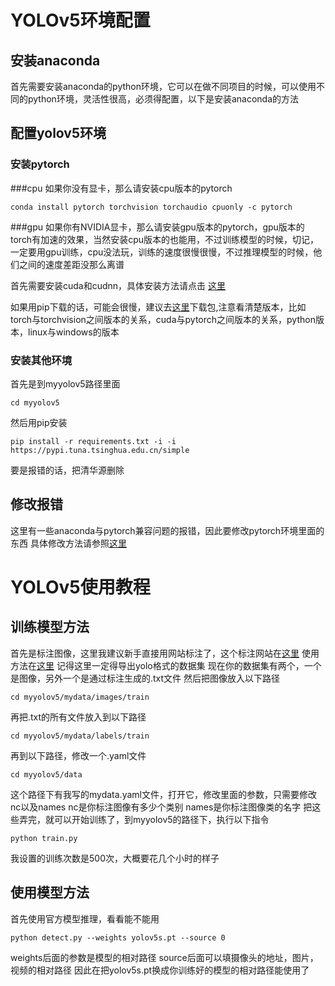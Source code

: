 # YOLOv5环境配置
## 安装anaconda
首先需要安装anaconda的python环境，它可以在做不同项目的时候，可以使用不同的python环境，灵活性很高，必须得配置，以下是安装anaconda的方法

## 配置yolov5环境
### 安装pytorch
###cpu
如果你没有显卡，那么请安装cpu版本的pytorch
```
conda install pytorch torchvision torchaudio cpuonly -c pytorch
```
###gpu
如果你有NVIDIA显卡，那么请安装gpu版本的pytorch，gpu版本的torch有加速的效果，当然安装cpu版本的也能用，不过训练模型的时候，切记，一定要用gpu训练，cpu没法玩，训练的速度很慢很慢，不过推理模型的时候，他们之间的速度差距没那么离谱

首先需要安装cuda和cudnn，具体安装方法请点击 [这里](https://blog.csdn.net/qq_41664447/article/details/126914446)

如果用pip下载的话，可能会很慢，建议去[这里](https://download.pytorch.org/whl/torch_stable.html)下载包,注意看清楚版本，比如torch与torchvision之间版本的关系，cuda与pytorch之间版本的关系，python版本，linux与windows的版本

### 安装其他环境
首先是到myyolov5路径里面
```
cd myyolov5
```
然后用pip安装
```
pip install -r requirements.txt -i -i https://pypi.tuna.tsinghua.edu.cn/simple
```
要是报错的话，把清华源删除
## 修改报错
这里有一些anaconda与pytorch兼容问题的报错，因此要修改pytorch环境里面的东西
具体修改方法请参照[这里](https://blog.csdn.net/Thebest_jack/article/details/124723687)

# YOLOv5使用教程
## 训练模型方法
首先是标注图像，这里我建议新手直接用网站标注了，这个标注网站在[这里](https://www.makesense.ai/)
使用方法在[这里](https://blog.csdn.net/weixin_45192980/article/details/119338209)
记得这里一定得导出yolo格式的数据集
现在你的数据集有两个，一个是图像，另外一个是通过标注生成的.txt文件
然后把图像放入以下路径
```
cd myyolov5/mydata/images/train
```
再把.txt的所有文件放入到以下路径
```
cd myyolov5/mydata/labels/train
```
再到以下路径，修改一个.yaml文件
```
cd myyolov5/data
```

这个路径下有我写的mydata.yaml文件，打开它，修改里面的参数，只需要修改nc以及names
nc是你标注图像有多少个类别
names是你标注图像类的名字
把这些弄完，就可以开始训练了，到myyolov5的路径下，执行以下指令
```
python train.py
```
我设置的训练次数是500次，大概要花几个小时的样子
## 使用模型方法
首先使用官方模型推理，看看能不能用
```
python detect.py --weights yolov5s.pt --source 0
```
weights后面的参数是模型的相对路径
source后面可以填摄像头的地址，图片，视频的相对路径
因此在把yolov5s.pt换成你训练好的模型的相对路径能使用了
